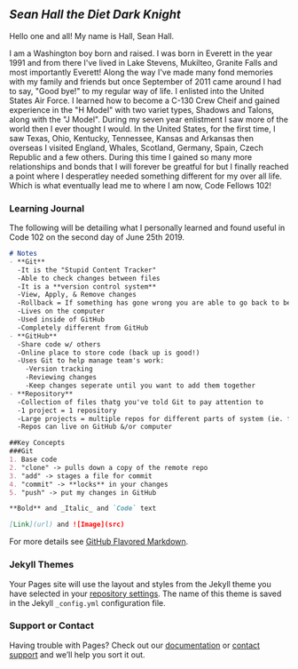 ## *Sean Hall the Diet Dark Knight*

Hello one and all! My name is Hall, Sean Hall.

I am a Washington boy born and raised. I was born in Everett in the year 1991 and from there I've lived in Lake Stevens, Mukilteo, Granite Falls and most importantly Everett! Along the way I've made many fond memories with my family and friends but once September of 2011 came around I had to say, "Good bye!" to my regular way of life. I enlisted into the United States Air Force. I learned how to become a C-130 Crew Cheif and gained experience in the "H Model" with two variet types, Shadows and Talons, along with the "J Model". During my seven year enlistment I saw more of the world then I ever thought I would. In the United States, for the first time, I saw Texas, Ohio, Kentucky, Tennessee, Kansas and Arkansas then overseas I visited England, Whales, Scotland, Germany, Spain, Czech Republic and a few others. During this time I gained so many more relationships and bonds that I will forever be greatful for but I finally reached a point where I desperatley needed something different for my over all life. Which is what eventually lead me to where I am now, Code Fellows 102!

### Learning Journal

The following will be detailing what I personally learned and found useful in Code 102 on the second day of June 25th 2019.

```markdown
# Notes
- **Git**
  -It is the "Stupid Content Tracker"
  -Able to check changes between files
  -It is a **version control system**
  -View, Apply, & Remove changes
  -Rollback = If something has gone wrong you are able to go back to before it became corrupted
  -Lives on the computer
  -Used inside of GitHub
  -Completely different from GitHub
- **GitHub**
  -Share code w/ others
  -Online place to store code (back up is good!)
  -Uses Git to help manage team's work:
    -Version tracking
    -Reviewing changes
    -Keep changes seperate until you want to add them together
- **Repository**
  -Collection of files thatg you've told Git to pay attention to
  -1 project = 1 repository
  -Large projects = multiple repos for different parts of system (ie. front end & back end)
  -Repos can live on GitHub &/or computer

##Key Concepts
###Git
1. Base code
2. "clone" -> pulls down a copy of the remote repo
3. "add" -> stages a file for commit
4. "commit" -> **locks** in your changes
5. "push" -> put my changes in GitHub

**Bold** and _Italic_ and `Code` text

[Link](url) and ![Image](src)
```

For more details see [GitHub Flavored Markdown](https://guides.github.com/features/mastering-markdown/).

### Jekyll Themes

Your Pages site will use the layout and styles from the Jekyll theme you have selected in your [repository settings](https://github.com/seankhall/github.io/settings). The name of this theme is saved in the Jekyll `_config.yml` configuration file.

### Support or Contact

Having trouble with Pages? Check out our [documentation](https://help.github.com/categories/github-pages-basics/) or [contact support](https://github.com/contact) and we’ll help you sort it out.
